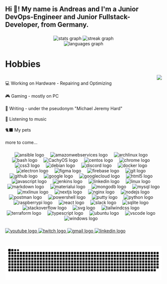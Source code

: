 <h2 align="left">Hi 👋! My name is Andreas and I'm a Junior DevOps-Engineer and Junior Fullstack-Developer, from Germany.</h2>

###

<div align="center"> 
<img src="https://github-readme-stats.vercel.app/api?username=AndiBruehl&hide_title=false&hide_rank=false&show_icons=true&include_all_commits=true&count_private=true&disable_animations=false&theme=dracula&locale=en&hide_border=false" height="150" alt="stats graph" />
<img src="https://github-readme-streak-stats.herokuapp.com/?user=AndiBruehl&theme=dracula&hide_border=false" height="150" alt="streak graph" /> 
<br/> 
<img src="https://github-readme-stats.vercel.app/api/top-langs?username=AndiBruehl&locale=en&hide_title=false&layout=compact&card_width=320&langs_count=5&theme=dracula&hide_border=false" height="150" alt="languages graph" /> 
</div>

###

###

# Hobbies
<img align="right" height="150" src="https://media.tenor.com/y2JXkY1pXkwAAAAC/cat-computer.gif"  />
<br>💻 Working on Hardware -  Repairing and Optimizing<br/>
<br>🎮 Gaming - mostly on PC </br>
<br>📖 Writing - under the pseudonym "Michael Jeremy Hard"</br>
<br>🎵 Listening to music </br>
<br>🐈‍⬛ My pets </br>
<br>more to come... </br>

###

<div align="center">
  <img src="https://img.icons8.com/?size=256&id=SJNUZD3A4el4&format=png" height="30" alt="ansible logo"  />
  <img width="12" />
  <img src="https://img.icons8.com/?size=256&id=33039&format=png" height="30" alt="amazonwebservices logo"  />
  <img width="12" />
  <img src="https://cdn.simpleicons.org/archlinux" height="30" alt="archlinux logo"  />
  <img width="12" />
  <img src="https://img.icons8.com/?size=256&id=50ZQHdJTmPqw&format=png" height="30" alt="bash logo"  />
  <img width="12" />
  <img src="https://upload.wikimedia.org/wikipedia/commons/b/b8/CachyOS_Logo.svg" height="30" alt="CachyOS logo"  />
  <img width="12" />
  <img src="https://cdn.simpleicons.org/centos" height="30" alt="centos logo"  />
  <img width="12" />
  <img src="https://cdn.jsdelivr.net/gh/devicons/devicon/icons/chrome/chrome-original.svg" height="30" alt="chrome logo"  />
  <img width="12" />
  <img src="https://skillicons.dev/icons?i=css" height="30" alt="css3 logo"  />
  <img width="12" />
  <img src="https://cdn.simpleicons.org/debian" height="30" alt="debian logo"  />
  <img width="12" />
  <img src="https://skillicons.dev/icons?i=discord" height="30" alt="discord logo"  />
  <img width="12" />
  <img src="https://skillicons.dev/icons?i=docker" height="30" alt="docker logo"  />
  <img width="12" />
  <img src="https://cdn.jsdelivr.net/gh/devicons/devicon/icons/electron/electron-original.svg" height="30" alt="electron logo"  />
  <img width="12" />
  <img src="https://cdn.jsdelivr.net/gh/devicons/devicon/icons/figma/figma-original.svg" height="30" alt="figma logo"  />
  <img width="12" />
  <img src="https://cdn.jsdelivr.net/gh/devicons/devicon/icons/firebase/firebase-plain.svg" height="30" alt="firebase logo"  />
  <img width="12" />
  <img src="https://img.icons8.com/?size=256&id=20906&format=png" height="30" alt="git logo"  />
  <img width="12" />
  <img src="https://cdn0.iconfinder.com/data/icons/free-social-media-set/24/github-512.png" height="30" alt="github logo"  />
  <img width="12" />
  <img src="https://cdn.jsdelivr.net/gh/devicons/devicon/icons/google/google-original.svg" height="30" alt="google logo"  />
  <img width="12" />
  <img src="https://cdn.jsdelivr.net/gh/devicons/devicon/icons/googlecloud/googlecloud-original.svg" height="30" alt="googlecloud logo"  />
  <img width="12" />
  <img src="https://skillicons.dev/icons?i=html" height="30" alt="html5 logo"  />
  <img width="12" />
  <img src="https://skillicons.dev/icons?i=js" height="30" alt="javascript logo"  />
  <img width="12" />
  <img src="https://upload.wikimedia.org/wikipedia/commons/e/e9/Jenkins_logo.svg" height="30" alt="jenkins logo"  />
  <img width="12" />
  <img src="https://cdn.jsdelivr.net/gh/devicons/devicon/icons/linkedin/linkedin-original.svg" height="30" alt="linkedin logo"  />
  <img width="12" />
  <img src="https://cdn.jsdelivr.net/gh/devicons/devicon/icons/linux/linux-original.svg" height="30" alt="linux logo"  />
  <img width="12" />
  <img src="https://cdn.iconscout.com/icon/premium/png-512-thumb/markdown-4887934-4072470.png?f=webp&w=256" height="30" alt="markdown logo"  />
  <img width="12" />
  <img src="https://cdn.jsdelivr.net/gh/devicons/devicon/icons/materialui/materialui-original.svg" height="30" alt="materialui logo"  />
  <img width="12" />
  <img src="https://cdn.jsdelivr.net/gh/devicons/devicon/icons/mongodb/mongodb-original.svg" height="30" alt="mongodb logo"  />
  <img width="12" />
  <img src="https://cdn.jsdelivr.net/gh/devicons/devicon/icons/mysql/mysql-original.svg" height="30" alt="mysql logo"  />
  <img width="12" />
  <img src="https://cdn.iconscout.com/icon/free/png-512/free-mx-linux-9132658-7417087.png?f=webp&w=256" height="30" alt="mxlinux logo"  />
  <img width="12" />
  <img src="https://img.icons8.com/?size=256&id=MWiBjkuHeMVq&format=png" height="30" alt="nextjs logo"  />
  <img width="12" />
  <img src="https://cdn.jsdelivr.net/gh/devicons/devicon/icons/nginx/nginx-original.svg" height="30" alt="nginx logo"  />
  <img width="12" />
  <img src="https://cdn.jsdelivr.net/gh/devicons/devicon/icons/nodejs/nodejs-original.svg" height="30" alt="nodejs logo"  />
  <img width="12" />
  <img src="https://skillicons.dev/icons?i=postman" height="30" alt="postman logo"  />
  <img width="12" />
  <img src="https://img.icons8.com/?size=256&id=1aLOSMCcgWFr&format=png" height="30" alt="powershell logo"  />
  <img width="12" />
  <img src="https://cdn.jsdelivr.net/gh/devicons/devicon/icons/putty/putty-original.svg" height="30" alt="putty logo"  />
  <img width="12" />
  <img src="https://img.icons8.com/?size=256&id=13441&format=png" height="30" alt="python logo"  />
  <img width="12" />
  <img src="https://cdn.jsdelivr.net/gh/devicons/devicon/icons/raspberrypi/raspberrypi-original.svg" height="30" alt="raspberrypi logo"  />
  <img width="12" />
  <img src="https://cdn.jsdelivr.net/gh/devicons/devicon/icons/react/react-original.svg" height="30" alt="react logo"  />
  <img width="12" />
  <img src="https://cdn.jsdelivr.net/gh/devicons/devicon/icons/slack/slack-original.svg" height="30" alt="slack logo"  />
  <img width="12" />
  <img src="https://skillicons.dev/icons?i=sqlite" height="30" alt="sqlite logo"  />
  <img width="12" />
  <img src="https://img.icons8.com/?size=256&id=13955&format=png" height="30" alt="stackoverflow logo"  />
  <img width="12" />
  <img src="https://cdn.iconscout.com/icon/premium/png-512-thumb/svg-11-81433.png?f=webp&w=256" height="30" alt="svg logo"  />
  <img width="12" />
  <img src="https://cdn.simpleicons.org/tailwindcss/06B6D4" height="30" alt="tailwindcss logo"  />
  <img width="12" />
  <img src="https://cdn.jsdelivr.net/gh/devicons/devicon/icons/terraform/terraform-original.svg" height="30" alt="terraform logo"  />
   <img width="12" />
  <img src="https://skillicons.dev/icons?i=ts" height="30" alt="typescript logo"  />
  <img width="12" />
  <img src="https://cdn.simpleicons.org/ubuntu/E95420" height="30" alt="ubuntu logo"  />
  <img width="12" />
  <img src="https://cdn.jsdelivr.net/gh/devicons/devicon/icons/vscode/vscode-original.svg" height="30" alt="vscode logo"  />
  <img width="12" />
  <img src="https://img.icons8.com/?size=256&id=TuXN3JNUBGOT&format=png" height="30" alt="windows logo"  />
  <img width="12" />
</div>

###

<div align="left">
  <a href="andreasbruehldev" target="_blank">
    <img src="https://img.shields.io/static/v1?message=Youtube&logo=youtube&label=&color=FF0000&logoColor=white&labelColor=&style=for-the-badge" height="35" alt="youtube logo"  />
  </a>
  <a href="https://www.twitch.tv/tigersoul89" target="_blank">
    <img src="https://img.shields.io/static/v1?message=Twitch&logo=twitch&label=&color=9146FF&logoColor=white&labelColor=&style=for-the-badge" height="35" alt="twitch logo"  />
  </a>
  <a href="a.bruehl2019@gmail.com" target="_blank">
    <img src="https://img.shields.io/static/v1?message=Gmail&logo=gmail&label=&color=D14836&logoColor=white&labelColor=&style=for-the-badge" height="35" alt="gmail logo"  />
  </a>
  <a href="https://www.linkedin.com/in/andreas-br%C3%BChl/" target="_blank">
    <img src="https://img.shields.io/static/v1?message=LinkedIn&logo=linkedin&label=&color=0077B5&logoColor=white&labelColor=&style=for-the-badge" height="35" alt="linkedin logo"  />
  </a>
</div>

###

<br clear="both">

<img src="https://raw.githubusercontent.com/AndiBruehl/AndiBruehl/output/snake.svg" alt="Snake animation" />

###
